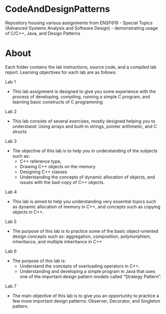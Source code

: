 # CodeAndDesignPatterns
Repository housing various assignments from ENSF619 - Special Topics (Advanced Systems Analysis and Software Design) - demonstrating usage of C/C++, Java, and Design Patterns

# About
Each folder contains the lab instructions, source code, and a compiled lab report. Learning objectives for each lab are as follows:

Lab 1
- This lab assignment is designed to give you some experience with the process of developing, compiling, running
a simple C program, and learning basic constructs of C programming

Lab 2 
- This lab consists of several exercises, mostly designed helping you to understand: Using arrays and built-in strings,
pointer arithmetic, and C structs

Lab 3 
- The objective of this lab is to help you in understanding of the subjects such as:
  - C++ reference type,
  - Drawing C++ objects on the memory
  - Designing C++ classes
  - Understanding the concepts of dynamic allocation of objects, and issues with the bad-copy of C++
  objects.

Lab 4
- This lab is aimed to help you understanding very essential topics such as
dynamic allocation of memory in C++, and concepts such as copying objects in C++.

Lab 5
- The purpose of this lab is to practice some of the basic object-oriented design concepts such as:
aggregation, composition, polymorphism, inheritance, and multiple inheritance in C++

Lab 6
- The purpose of this lab is:
  - Understand the concepts of overloading operators in C++.
  - Understanding and developing a simple program in Java that uses one of the important design pattern models
  called “Strategy Pattern”.
  
Lab 7
- The main objective of this lab is to give you an opportunity to practice a few more
important design patterns: Observer, Decorator, and Singleton pattern.
